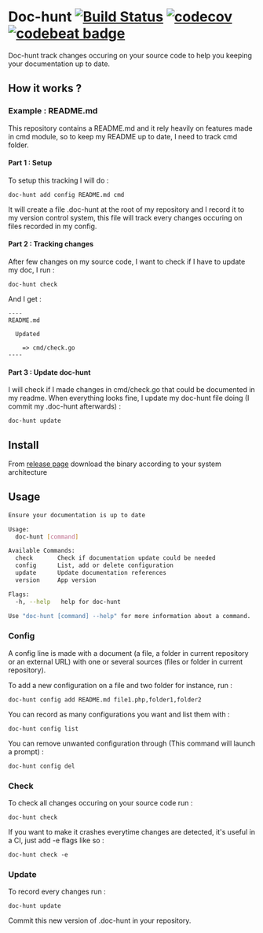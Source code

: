Doc-hunt [![Build Status](https://travis-ci.org/antham/doc-hunt.svg?branch=master)](https://travis-ci.org/antham/doc-hunt) [![codecov](https://codecov.io/gh/antham/doc-hunt/branch/master/graph/badge.svg)](https://codecov.io/gh/antham/doc-hunt) [![codebeat badge](https://codebeat.co/badges/dc8062aa-0b73-4d58-8b6e-a3b336409ba8)](https://codebeat.co/projects/github-com-antham-doc-hunt)
========

Doc-hunt track changes occuring on your source code to help you keeping your documentation up to date.

## How it works ?

### Example : README.md

This repository contains a README.md and it rely heavily on features made in cmd module, so to keep my README up to date, I need to track cmd folder.

#### Part 1 : Setup

To setup this tracking I will do :

```
doc-hunt add config README.md cmd
```

It will create a file .doc-hunt at the root of my repository and I record it to my version control system, this file will track every changes occuring on files recorded in my config.

#### Part 2 : Tracking changes

After few changes on my source code, I want to check if I have to update my doc, I run :

```
doc-hunt check
```

And I get :

```
----
README.md

  Updated

    => cmd/check.go
----
```

#### Part 3 : Update doc-hunt

I will check if I made changes in cmd/check.go that could be documented in my readme. When everything looks fine, I update my doc-hunt file doing (I commit my .doc-hunt afterwards) :

```
doc-hunt update
```

## Install

From [release page](https://github.com/antham/doc-hunt/releases) download the binary according to your system architecture

## Usage

```bash
Ensure your documentation is up to date

Usage:
  doc-hunt [command]

Available Commands:
  check       Check if documentation update could be needed
  config      List, add or delete configuration
  update      Update documentation references
  version     App version

Flags:
  -h, --help   help for doc-hunt

Use "doc-hunt [command] --help" for more information about a command.
```

### Config

A config line is made with a document (a file, a folder in current repository or an external URL) with one or several sources (files or folder in current repository).

To add a new configuration on a file and two folder for instance, run :

```
doc-hunt config add README.md file1.php,folder1,folder2
```

You can record as many configurations you want and list them with :

```
doc-hunt config list
```

You can remove unwanted configuration through (This command will launch a prompt) :

```
doc-hunt config del
```

### Check

To check all changes occuring on your source code run :

```
doc-hunt check
```

If you want to make it crashes everytime changes are detected, it's useful in a CI, just add -e flags like so :

```
doc-hunt check -e
```

### Update

To record every changes run :

```
doc-hunt update
```

Commit this new version of .doc-hunt in your repository.
